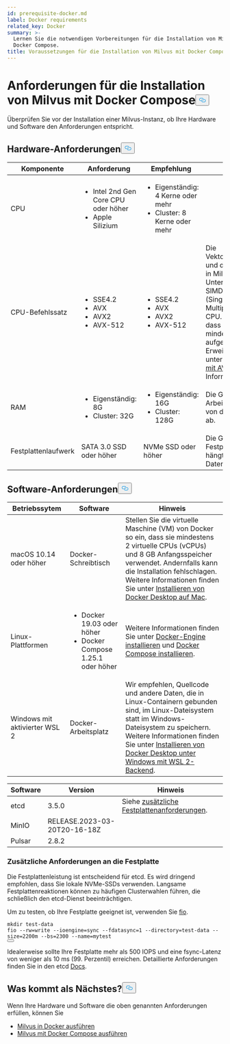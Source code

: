 ```yaml
---
id: prerequisite-docker.md
label: Docker requirements
related_key: Docker
summary: >-
  Lernen Sie die notwendigen Vorbereitungen für die Installation von Milvus mit
  Docker Compose.
title: Voraussetzungen für die Installation von Milvus mit Docker Compose
---
```

<h1 id="Requirements-for-Installing-Milvus-with-Docker-Compose" class="common-anchor-header">Anforderungen für die Installation von Milvus mit Docker Compose<button data-href="#Requirements-for-Installing-Milvus-with-Docker-Compose" class="anchor-icon" translate="no">
      <svg translate="no"
        aria-hidden="true"
        focusable="false"
        height="20"
        version="1.1"
        viewBox="0 0 16 16"
        width="16"
      >
        <path
          fill="#0092E4"
          fill-rule="evenodd"
          d="M4 9h1v1H4c-1.5 0-3-1.69-3-3.5S2.55 3 4 3h4c1.45 0 3 1.69 3 3.5 0 1.41-.91 2.72-2 3.25V8.59c.58-.45 1-1.27 1-2.09C10 5.22 8.98 4 8 4H4c-.98 0-2 1.22-2 2.5S3 9 4 9zm9-3h-1v1h1c1 0 2 1.22 2 2.5S13.98 12 13 12H9c-.98 0-2-1.22-2-2.5 0-.83.42-1.64 1-2.09V6.25c-1.09.53-2 1.84-2 3.25C6 11.31 7.55 13 9 13h4c1.45 0 3-1.69 3-3.5S14.5 6 13 6z"
        ></path>
      </svg>
    </button></h1><p>Überprüfen Sie vor der Installation einer Milvus-Instanz, ob Ihre Hardware und Software den Anforderungen entspricht.</p>
<h2 id="Hardware-requirements" class="common-anchor-header">Hardware-Anforderungen<button data-href="#Hardware-requirements" class="anchor-icon" translate="no">
      <svg translate="no"
        aria-hidden="true"
        focusable="false"
        height="20"
        version="1.1"
        viewBox="0 0 16 16"
        width="16"
      >
        <path
          fill="#0092E4"
          fill-rule="evenodd"
          d="M4 9h1v1H4c-1.5 0-3-1.69-3-3.5S2.55 3 4 3h4c1.45 0 3 1.69 3 3.5 0 1.41-.91 2.72-2 3.25V8.59c.58-.45 1-1.27 1-2.09C10 5.22 8.98 4 8 4H4c-.98 0-2 1.22-2 2.5S3 9 4 9zm9-3h-1v1h1c1 0 2 1.22 2 2.5S13.98 12 13 12H9c-.98 0-2-1.22-2-2.5 0-.83.42-1.64 1-2.09V6.25c-1.09.53-2 1.84-2 3.25C6 11.31 7.55 13 9 13h4c1.45 0 3-1.69 3-3.5S14.5 6 13 6z"
        ></path>
      </svg>
    </button></h2><table>
<thead>
<tr><th>Komponente</th><th>Anforderung</th><th>Empfehlung</th><th>Hinweis</th></tr>
</thead>
<tbody>
<tr><td>CPU</td><td><ul><li>Intel 2nd Gen Core CPU oder höher</li><li>Apple Silizium</li></ul></td><td><ul><li>Eigenständig: 4 Kerne oder mehr</li><li>Cluster: 8 Kerne oder mehr</li></ul></td><td></td></tr>
<tr><td>CPU-Befehlssatz</td><td><ul><li>SSE4.2</li><li>AVX</li><li>AVX2</li><li>AVX-512</li></ul></td><td><ul><li>SSE4.2</li><li>AVX</li><li>AVX2</li><li>AVX-512</li></ul></td><td>Die Vektorähnlichkeitssuche und die Indexerstellung in Milvus erfordern die Unterstützung von SIMD-Erweiterungen (Single Instruction, Multiple Data) durch die CPU. Stellen Sie sicher, dass die CPU mindestens eine der aufgeführten SIMD-Erweiterungen unterstützt. Siehe <a href="https://en.wikipedia.org/wiki/Advanced_Vector_Extensions#CPUs_with_AVX">CPUs mit AVX</a> für weitere Informationen.</td></tr>
<tr><td>RAM</td><td><ul><li>Eigenständig: 8G</li><li>Cluster: 32G</li></ul></td><td><ul><li>Eigenständig: 16G</li><li>Cluster: 128G</li></ul></td><td>Die Größe des Arbeitsspeichers hängt von der Datenmenge ab.</td></tr>
<tr><td>Festplattenlaufwerk</td><td>SATA 3.0 SSD oder höher</td><td>NVMe SSD oder höher</td><td>Die Größe des Festplattenlaufwerks hängt vom Datenvolumen ab.</td></tr>
</tbody>
</table>
<h2 id="Software-requirements" class="common-anchor-header">Software-Anforderungen<button data-href="#Software-requirements" class="anchor-icon" translate="no">
      <svg translate="no"
        aria-hidden="true"
        focusable="false"
        height="20"
        version="1.1"
        viewBox="0 0 16 16"
        width="16"
      >
        <path
          fill="#0092E4"
          fill-rule="evenodd"
          d="M4 9h1v1H4c-1.5 0-3-1.69-3-3.5S2.55 3 4 3h4c1.45 0 3 1.69 3 3.5 0 1.41-.91 2.72-2 3.25V8.59c.58-.45 1-1.27 1-2.09C10 5.22 8.98 4 8 4H4c-.98 0-2 1.22-2 2.5S3 9 4 9zm9-3h-1v1h1c1 0 2 1.22 2 2.5S13.98 12 13 12H9c-.98 0-2-1.22-2-2.5 0-.83.42-1.64 1-2.09V6.25c-1.09.53-2 1.84-2 3.25C6 11.31 7.55 13 9 13h4c1.45 0 3-1.69 3-3.5S14.5 6 13 6z"
        ></path>
      </svg>
    </button></h2><table>
<thead>
<tr><th>Betriebssytem</th><th>Software</th><th>Hinweis</th></tr>
</thead>
<tbody>
<tr><td>macOS 10.14 oder höher</td><td>Docker-Schreibtisch</td><td>Stellen Sie die virtuelle Maschine (VM) von Docker so ein, dass sie mindestens 2 virtuelle CPUs (vCPUs) und 8 GB Anfangsspeicher verwendet. Andernfalls kann die Installation fehlschlagen. <br/>Weitere Informationen finden Sie unter <a href="https://docs.docker.com/desktop/mac/install/">Installieren von Docker Desktop auf Mac</a>.</td></tr>
<tr><td>Linux-Plattformen</td><td><ul><li>Docker 19.03 oder höher</li><li>Docker Compose 1.25.1 oder höher</li></ul></td><td>Weitere Informationen finden Sie unter <a href="https://docs.docker.com/engine/install/">Docker-Engine installieren</a> und <a href="https://docs.docker.com/compose/install/">Docker Compose installieren</a>.</td></tr>
<tr><td>Windows mit aktivierter WSL 2</td><td>Docker-Arbeitsplatz</td><td>Wir empfehlen, Quellcode und andere Daten, die in Linux-Containern gebunden sind, im Linux-Dateisystem statt im Windows-Dateisystem zu speichern.<br/>Weitere Informationen finden Sie unter <a href="https://docs.docker.com/desktop/windows/install/#wsl-2-backend">Installieren von Docker Desktop unter Windows mit WSL 2-Backend</a>.</td></tr>
</tbody>
</table>
<table>
<thead>
<tr><th>Software</th><th>Version</th><th>Hinweis</th></tr>
</thead>
<tbody>
<tr><td>etcd</td><td>3.5.0</td><td>Siehe <a href="#Additional-disk-requirements">zusätzliche Festplattenanforderungen</a>.</td></tr>
<tr><td>MinIO</td><td>RELEASE.2023-03-20T20-16-18Z</td><td></td></tr>
<tr><td>Pulsar</td><td>2.8.2</td><td></td></tr>
</tbody>
</table>
<h3 id="Additional-disk-requirements" class="common-anchor-header">Zusätzliche Anforderungen an die Festplatte</h3><p>Die Festplattenleistung ist entscheidend für etcd. Es wird dringend empfohlen, dass Sie lokale NVMe-SSDs verwenden. Langsame Festplattenreaktionen können zu häufigen Clusterwahlen führen, die schließlich den etcd-Dienst beeinträchtigen.</p>
<p>Um zu testen, ob Ihre Festplatte geeignet ist, verwenden Sie <a href="https://github.com/axboe/fio">fio</a>.</p>
<pre><code translate="no" class="language-bash"><span class="hljs-built_in">mkdir</span> test-data
fio --rw=write --ioengine=<span class="hljs-built_in">sync</span> --fdatasync=1 --directory=test-data --size=2200m --bs=2300 --name=mytest
<button class="copy-code-btn"></button></code></pre>
<p>Idealerweise sollte Ihre Festplatte mehr als 500 IOPS und eine fsync-Latenz von weniger als 10 ms (99. Perzentil) erreichen. Detaillierte Anforderungen finden Sie in den etcd <a href="https://etcd.io/docs/v3.5/op-guide/hardware/#disks">Docs</a>.</p>
<h2 id="Whats-next" class="common-anchor-header">Was kommt als Nächstes?<button data-href="#Whats-next" class="anchor-icon" translate="no">
      <svg translate="no"
        aria-hidden="true"
        focusable="false"
        height="20"
        version="1.1"
        viewBox="0 0 16 16"
        width="16"
      >
        <path
          fill="#0092E4"
          fill-rule="evenodd"
          d="M4 9h1v1H4c-1.5 0-3-1.69-3-3.5S2.55 3 4 3h4c1.45 0 3 1.69 3 3.5 0 1.41-.91 2.72-2 3.25V8.59c.58-.45 1-1.27 1-2.09C10 5.22 8.98 4 8 4H4c-.98 0-2 1.22-2 2.5S3 9 4 9zm9-3h-1v1h1c1 0 2 1.22 2 2.5S13.98 12 13 12H9c-.98 0-2-1.22-2-2.5 0-.83.42-1.64 1-2.09V6.25c-1.09.53-2 1.84-2 3.25C6 11.31 7.55 13 9 13h4c1.45 0 3-1.69 3-3.5S14.5 6 13 6z"
        ></path>
      </svg>
    </button></h2><p>Wenn Ihre Hardware und Software die oben genannten Anforderungen erfüllen, können Sie</p>
<ul>
<li><a href="/docs/de/install_standalone-docker.md">Milvus in Docker ausführen</a></li>
<li><a href="/docs/de/install_standalone-docker-compose.md">Milvus mit Docker Compose ausführen</a></li>
</ul>

